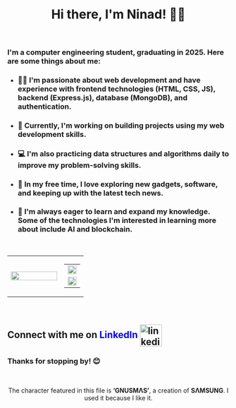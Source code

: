 <h1 align="center">Hi there, I'm Ninad! 🙋‍♂️</h1>
<br>

### I'm a computer engineering student, graduating in 2025. Here are some things about me:

- ### 👨‍💻 I'm passionate about web development and have experience with frontend technologies (HTML, CSS, JS), backend (Express.js), database (MongoDB), and authentication.
- ### 🚀 Currently, I'm working on building projects using my web development skills.
- ### 💻 I'm also practicing data structures and algorithms daily to improve my problem-solving skills.
- ### 📱 In my free time, I love exploring new gadgets, software, and keeping up with the latest tech news.
- ### 🌱 I'm always eager to learn and expand my knowledge. Some of the technologies I'm interested in learning more about include AI and blockchain.


<br>
<table border="0">
  <tr>
    <td width=70%><img width=100% height=100% src="https://github.com/NINAD-17/NINAD-17/assets/94175390/36b73704-0188-4502-b228-122d68112b4b" /></td>
    <td width=30%>
      <table border="0">
        <tr><td><img  width=100% src="https://github-readme-stats.vercel.app/api?username=NINAD-17&show_icons=true&include_all_commits=true"</td></tr>
        <tr><td><img width="100%" src="https://github-readme-stats.vercel.app/api/top-langs/?username=NINAD-17&layout=compact" /></td></tr>
      </table>
    </td>
  </tr>
</table>


<!--- snake -->
<!--
<div align="center">
  <img  src="https://github.com/1999AZZAR/1999AZZAR/blob/main/resources/img/grid-snake.svg"
       alt="snake" /></a>
</div>


<h2 align="center">Technologies That I Know👨🏻‍💻</h2>
<p align="center">
  <a href="https://skillicons.dev">
    <img src="https://skillicons.dev/icons?i=git,github,html,css,js,bootstrap,react,materialui,nodejs,express,mongodb,c,cpp,java,linux,postman,vscode,atom,idea,replit&perline=14" />
  </a>
</p>
--->

<br>
<!-- <h2 align="center">Connect With Me🤝</h2> -->
<h2 align="left">
  Connect with me on <font color="blue">LinkedIn</font> <a href="https://www.linkedin.com/in/ninad-dhulap/" target="blank"><img align="center" src="https://user-images.githubusercontent.com/88904952/234979284-68c11d7f-1acc-4f0c-ac78-044e1037d7b0.png" alt="linkedin" height="50" width="50" /></a>
</h2>

<h3 align="left">Thanks for stopping by! 😊</h3>
<br>
<p align="center">The character featured in this file is <strong>‘GNUSMΛS’</strong>, a creation of <strong>SΛMSUNG</strong>. I used it because I like it.</p>
